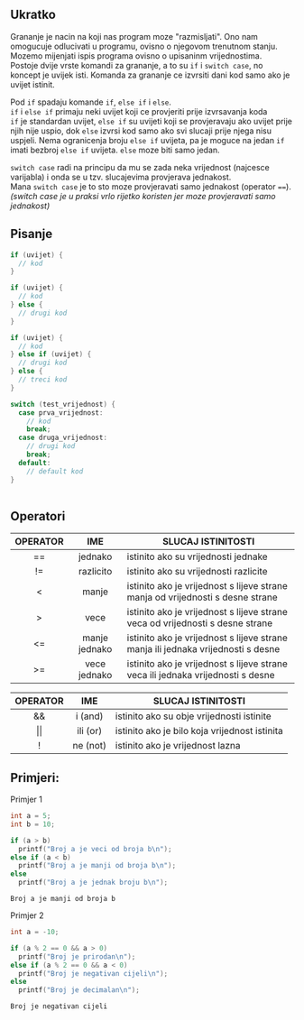 ## Ukratko
Grananje je nacin na koji nas program moze "razmisljati". Ono nam omogucuje odlucivati u programu, ovisno o njegovom trenutnom stanju.
Mozemo mijenjati ispis programa ovisno o upisaninm vrijednostima.<br>
Postoje dvije vrste komandi za grananje, a to su `if` i `switch case`, no koncept je uvijek isti.
Komanda za grananje ce izvrsiti dani kod samo ako je uvijet istinit.

Pod `if` spadaju komande `if`, `else if` i `else`.<br>
`if` i `else if` primaju neki uvijet koji ce provjeriti prije izvrsavanja koda<br>
`if` je standardan uvijet, `else if` su uvijeti koji se provjeravaju ako uvijet prije njih nije uspio, dok `else` izvrsi kod samo ako svi slucaji prije njega nisu uspjeli.
Nema ogranicenja broju `else if` uvijeta, pa je moguce na jedan `if` imati bezbroj `else if` uvijeta. `else` moze biti samo jedan.

`switch case` radi na principu da mu se zada neka vrijednost (najcesce varijabla) i onda se u tzv. slucajevima provjerava jednakost.<br>
Mana `switch case` je to sto moze provjeravati samo jednakost (operator `==`).<br>
*(switch case je u praksi vrlo rijetko koristen jer moze provjeravati samo jednakost)*

## Pisanje
```c
if (uvijet) {
  // kod
}

if (uvijet) {
  // kod
} else {
  // drugi kod
}

if (uvijet) {
  // kod
} else if (uvijet) {
  // drugi kod
} else {
  // treci kod
}

switch (test_vrijednost) {
  case prva_vrijednost:
    // kod
    break;
  case druga_vrijednost:
    // drugi kod
    break;
  default:
    // default kod
}
 
```

## Operatori
| OPERATOR |      IME      |                                SLUCAJ ISTINITOSTI                                |
|:--------:|:-------------:|----------------------------------------------------------------------------------|
|    ==    |    jednako    | istinito ako su vrijednosti jednake                                              |
|    !=    |   razlicito   | istinito ako su vrijednosti razlicite                                            |
|     <    |     manje     | istinito ako je vrijednost s lijeve strane manja od vrijednosti s desne strane   |
|     >    |      vece     | istinito ako je vrijednost s lijeve strane veca od vrijednosti s desne strane    |
|    <=    | manje jednako | istinito ako je vrijednost s lijeve strane manja ili jednaka vrijednosti s desne |
|    >=    |  vece jednako | istinito ako je vrijednost s lijeve strane veca ili jednaka vrijednosti s desne  |

| OPERATOR |    IME   |               SLUCAJ ISTINITOSTI              |
|:--------:|:--------:|-----------------------------------------------|
|    &&    |  i (and) | istinito ako su obje vrijednosti istinite     |
|   \|\|   | ili (or) | istinito ako je bilo koja vrijednost istinita |
|     !    | ne (not) | istinito ako je vrijednost lazna              |

## Primjeri:
Primjer 1
```c
int a = 5;
int b = 10;

if (a > b)
  printf("Broj a je veci od broja b\n");
else if (a < b)
  printf("Broj a je manji od broja b\n");
else
  printf("Broj a je jednak broju b\n");
```
```
Broj a je manji od broja b
```
Primjer 2
```c
int a = -10;

if (a % 2 == 0 && a > 0)
  printf("Broj je prirodan\n");
else if (a % 2 == 0 && a < 0)
  printf("Broj je negativan cijeli\n");
else
  printf("Broj je decimalan\n");
```
```
Broj je negativan cijeli
```
